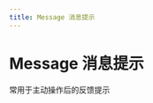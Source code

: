 ```yaml
---
title: Message 消息提示
---
```


# Message 消息提示
常用于主动操作后的反馈提示

<template>
  <MliCheckboxGroup v-model="checkboxGroup" @change="checkboxGroupChange">
    <MliCheckbox label="1">选项一</MliCheckbox>
    <MliCheckbox label="2">选项二</MliCheckbox>
    <MliCheckbox label="3">选项三</MliCheckbox>
  </MliCheckboxGroup>
</template>


  <script>
export default {
  data() {
    return {
      checkboxGroup: ['1']
    }
  },
  methods: {
    checkboxGroupChange(value) {
      console.log('value', value)
    }
  }
}
</script>